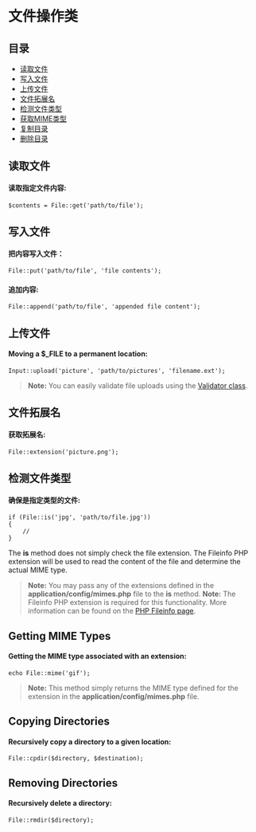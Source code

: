# 文件操作类

## 目录

- [读取文件](#get)
- [写入文件](#put)
- [上传文件](#upload)
- [文件拓展名](#ext)
- [检测文件类型](#is)
- [获取MIME类型](#mime)
- [复制目录](#cpdir)
- [删除目录](#rmdir)

<a name="get"></a>
## 读取文件

#### 读取指定文件内容:

	$contents = File::get('path/to/file');

<a name="put"></a>
## 写入文件

#### 把内容写入文件：

	File::put('path/to/file', 'file contents');

#### 追加内容:

	File::append('path/to/file', 'appended file content');

<a name="upload"></a>
## 上传文件

#### Moving a $_FILE to a permanent location:

	Input::upload('picture', 'path/to/pictures', 'filename.ext');

> **Note:** You can easily validate file uploads using the [Validator class](/docs/validation).

<a name="ext"></a>
## 文件拓展名

#### 获取拓展名:

	File::extension('picture.png');

<a name="is"></a>
## 检测文件类型

#### 确保是指定类型的文件:

	if (File::is('jpg', 'path/to/file.jpg'))
	{
		//
	}

The **is** method does not simply check the file extension. The Fileinfo PHP extension will be used to read the content of the file and determine the actual MIME type.

> **Note:** You may pass any of the extensions defined in the **application/config/mimes.php** file to the **is** method.
> **Note:** The Fileinfo PHP extension is required for this functionality. More information can be found on the [PHP Fileinfo page](http://php.net/manual/en/book.fileinfo.php).

<a name="mime"></a>
## Getting MIME Types

#### Getting the MIME type associated with an extension:

	echo File::mime('gif');

> **Note:** This method simply returns the MIME type defined for the extension in the **application/config/mimes.php** file.

<a name="cpdir"></a>
## Copying Directories

#### Recursively copy a directory to a given location:

	File::cpdir($directory, $destination);

<a name="rmdir"></a>
## Removing Directories

#### Recursively delete a directory:

	File::rmdir($directory);
